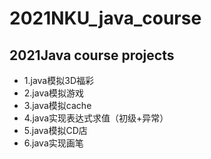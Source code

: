 # 2021NKU_java_course
## 2021Java course projects
* 1.java模拟3D福彩
* 2.java模拟游戏
* 3.java模拟cache
* 4.java实现表达式求值（初级+异常）
* 5.java模拟CD店
* 6.java实现画笔
